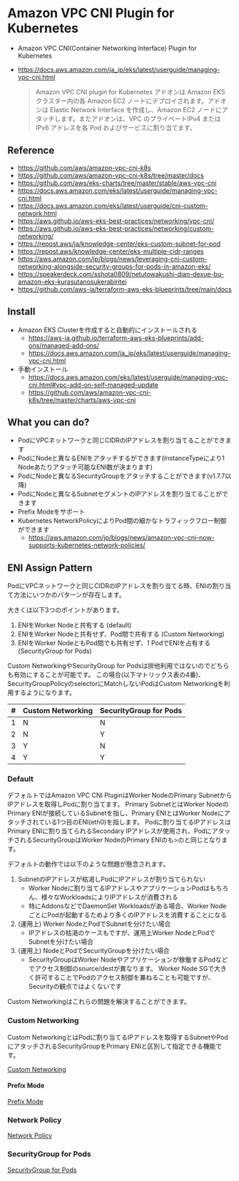 # Amazon VPC CNI Plugin for Kubernetes

- Amazon VPC CNI(Container Networking Interface) Plugin for Kubernetes
- https://docs.aws.amazon.com/ja_jp/eks/latest/userguide/managing-vpc-cni.html

    > Amazon VPC CNI plugin for Kubernetes アドオンは Amazon EKS クラスター内の各 Amazon EC2 ノードにデプロイされます。アドオンは Elastic Network Interface を作成し、Amazon EC2 ノードにアタッチします。またアドオンは、VPC のプライベートIPv4 または IPv6 アドレスを各 Pod およびサービスに割り当てます。

## Reference

- https://github.com/aws/amazon-vpc-cni-k8s
- https://github.com/aws/amazon-vpc-cni-k8s/tree/master/docs
- https://github.com/aws/eks-charts/tree/master/stable/aws-vpc-cni
- https://docs.aws.amazon.com/eks/latest/userguide/managing-vpc-cni.html
- https://docs.aws.amazon.com/eks/latest/userguide/cni-custom-network.html
- https://aws.github.io/aws-eks-best-practices/networking/vpc-cni/
- https://aws.github.io/aws-eks-best-practices/networking/custom-networking/
- https://repost.aws/ja/knowledge-center/eks-custom-subnet-for-pod
- https://repost.aws/knowledge-center/eks-multiple-cidr-ranges
- https://aws.amazon.com/jp/blogs/news/leveraging-cni-custom-networking-alongside-security-groups-for-pods-in-amazon-eks/
- https://speakerdeck.com/sshota0809/netutowakushi-dian-dexue-bu-amazon-eks-kurasutanosukerabiritei
- https://github.com/aws-ia/terraform-aws-eks-blueprints/tree/main/docs

## Install

- Amazon EKS Clusterを作成すると自動的にインストールされる
    - https://aws-ia.github.io/terraform-aws-eks-blueprints/add-ons/managed-add-ons/
    - https://docs.aws.amazon.com/ja_jp/eks/latest/userguide/managing-vpc-cni.html
- 手動インストール
    - https://docs.aws.amazon.com/eks/latest/userguide/managing-vpc-cni.html#vpc-add-on-self-managed-update
    - https://github.com/aws/amazon-vpc-cni-k8s/tree/master/charts/aws-vpc-cni

## What you can do?

- PodにVPCネットワークと同じCIDRのIPアドレスを割り当てることができます
- PodにNodeと異なるENIをアタッチするができます(InstanceTypeにより1 Nodeあたりアタッチ可能なENI数が決まります)
- PodにNodeと異なるSecurityGroupをアタッチすることができます(v1.7.7以降)
- PodにNodeと異なるSubnetセグメントのIPアドレスを割り当てることができます
- Prefix Modeをサポート
- Kubernetes NetworkPolicyによりPod間の細かなトラフィックフロー制御ができます
    - https://aws.amazon.com/jp/blogs/news/amazon-vpc-cni-now-supports-kubernetes-network-policies/

## ENI Assign Pattern

PodにVPCネットワークと同じCIDRのIPアドレスを割り当てる時、ENIの割り当て方法にいつかのパターンが存在します。

大きくは以下3つのポイントがあります。

1. ENIをWorker Nodeと共有する (default)
1. ENIをWorker Nodeと共有せず、Pod間で共有する (Custom Networking)
1. ENIをWorker NodeともPod間でも共有せず、1 PodでENIを占有する (SecurityGroup for Pods)

Custom NetworkingやSecurityGroup for Podsは排他利用ではないのでどちらも有効にすることが可能です。
この場合(以下マトリックス表の4番)、SecurityGroupPolicyのselectorにMatchしないPodはCustom Networkingを利用するようになります。

| # | Custom Networking | SecurityGroup for Pods |
|:---|:---|:---|
| 1 | N | N |
| 2 | N | Y |
| 3 | Y | N |
| 4 | Y | Y |

### Default

デフォルトではAmazon VPC CNI PluginはWorker NodeのPrimary SubnetからIPアドレスを取得しPodに割り当てます。
Primary SubnetとはWorker NodeのPrimary ENIが接続しているSubnetを指し、Primary ENIとはWorker Nodeにアタッチされている1つ目のENI(eth0)を指します。
Podに割り当てるIPアドレスはPrimary ENIに割り当てられるSecondary IPアドレスが使用され、PodにアタッチされるSecurityGroupはWorker NodeのPrimary ENIのも>のと同じとなります。

デフォルトの動作では以下のような問題が懸念されます。

1. SubnetのIPアドレスが枯渇しPodにIPアドレスが割り当てられない
    - Worker Nodeに割り当てるIPアドレスやアプリケーションPodはもちろん、様々なWorkloadsによりIPアドレスが消費される
    - 特にAddonsなどでDaemonSet Workloadsがある場合、Worker NodeごとにPodが起動するためより多くのIPアドレスを消費することになる
1. (運用上) Worker NodeとPodでSubnetを分けたい場合
    - IPアドレスの枯渇のケースもですが、運用上Worker NodeとPodでSubnetを分けたい場合
1. (運用上) NodeとPodでSecurityGroupを分けたい場合
    - SecurityGroupはWorker Nodeやアプリケーションが稼働するPodなどでアクセス制御のsource/destが異なります。
      Worker Node SGで大きく許可することでPodのアクセス制御を兼ねることも可能ですが、Securityの観点ではよくないです

Custom Networkingはこれらの問題を解決することができます。

### Custom Networking

Custom NetworkingとはPodに割り当てるIPアドレスを取得するSubnetやPodにアタッチされるSecurityGroupをPrimary ENIと区別して指定できる機能です。

[Custom Networking](custom-networking.md)

#### Prefix Mode

[Prefix Mode](prefix-mode.md)


### Network Policy

[Network Policy](network-policy.md)

### SecurityGroup for Pods

[SecurityGroup for Pods](security_group_for_pod.md)


